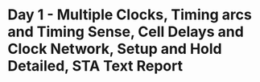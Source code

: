 # Day 1 - Multiple Clocks, Timing arcs and Timing Sense, Cell Delays and Clock Network, Setup and Hold Detailed, STA Text Report

## 
